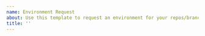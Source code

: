 ```yaml
---
name: Environment Request
about: Use this template to request an environment for your repos/branches
title: ''
---
```



